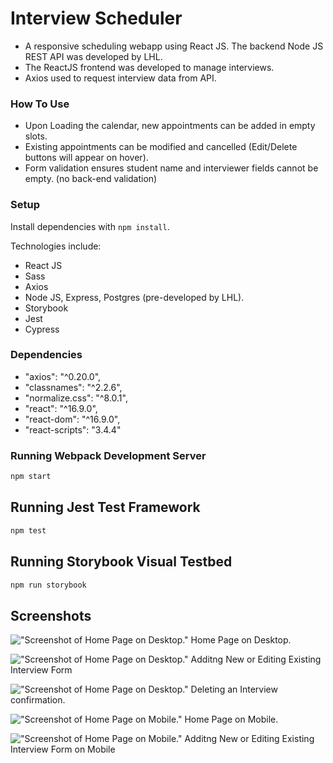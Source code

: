 # Interview Scheduler


- A responsive scheduling webapp using React JS. The backend Node JS REST API was developed by LHL. 
- The ReactJS frontend was developed to manage interviews.
- Axios used to request interview data from API.

### How To Use

- Upon Loading the calendar, new appointments can be added in empty slots.
- Existing appointments can be modified and cancelled (Edit/Delete buttons will appear on hover).
- Form validation ensures student name and interviewer fields cannot be empty. (no back-end validation)

### Setup

Install dependencies with `npm install`.

Technologies include:

- React JS
- Sass
- Axios
- Node JS, Express, Postgres (pre-developed by LHL).
- Storybook
- Jest
- Cypress

### Dependencies

- "axios": "^0.20.0",
- "classnames": "^2.2.6",
- "normalize.css": "^8.0.1",
- "react": "^16.9.0",
- "react-dom": "^16.9.0",
- "react-scripts": "3.4.4"

### Running Webpack Development Server

```sh
npm start
```

## Running Jest Test Framework

```sh
npm test
```

## Running Storybook Visual Testbed

```sh
npm run storybook
```


## Screenshots

!["Screenshot of Home Page on Desktop."](https://github.com/aingarant/scheduler/blob/master/docs/img/desktop_1.png)
Home Page on Desktop.  

!["Screenshot of Home Page on Desktop."](https://github.com/aingarant/scheduler/blob/master/docs/img/desktop_2.png)
Additng New or Editing Existing Interview Form

!["Screenshot of Home Page on Desktop."](https://github.com/aingarant/scheduler/blob/master/docs/img/desktop_3.png)
Deleting an Interview confirmation.

!["Screenshot of Home Page on Mobile."](https://github.com/aingarant/scheduler/blob/master/docs/img/mobile_1.png)
Home Page on Mobile.
  
!["Screenshot of Home Page on Mobile."](https://github.com/aingarant/scheduler/blob/master/docs/img/mobile_2.png)
Additng New or Editing Existing Interview Form on Mobile
